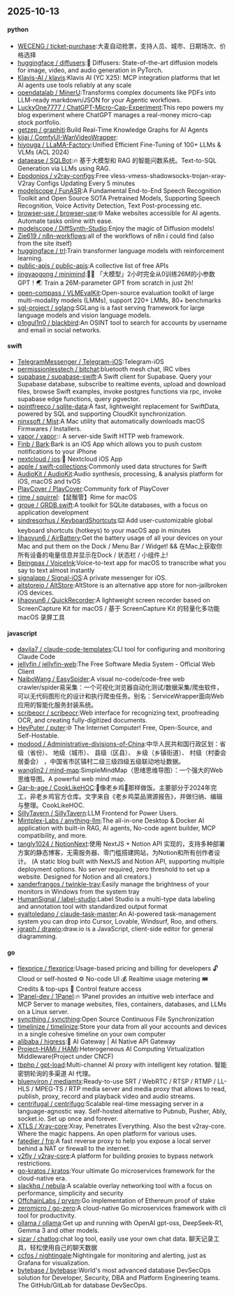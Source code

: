 ## 2025-10-13

#### python
* [WECENG / ticket-purchase](https://github.com/WECENG/ticket-purchase):大麦自动抢票，支持人员、城市、日期场次、价格选择
* [huggingface / diffusers](https://github.com/huggingface/diffusers):🤗 Diffusers: State-of-the-art diffusion models for image, video, and audio generation in PyTorch.
* [Klavis-AI / klavis](https://github.com/Klavis-AI/klavis):Klavis AI (YC X25): MCP integration platforms that let AI agents use tools reliably at any scale
* [opendatalab / MinerU](https://github.com/opendatalab/MinerU):Transforms complex documents like PDFs into LLM-ready markdown/JSON for your Agentic workflows.
* [LuckyOne7777 / ChatGPT-Micro-Cap-Experiment](https://github.com/LuckyOne7777/ChatGPT-Micro-Cap-Experiment):This repo powers my blog experiment where ChatGPT manages a real-money micro-cap stock portfolio.
* [getzep / graphiti](https://github.com/getzep/graphiti):Build Real-Time Knowledge Graphs for AI Agents
* [kijai / ComfyUI-WanVideoWrapper](https://github.com/kijai/ComfyUI-WanVideoWrapper):
* [hiyouga / LLaMA-Factory](https://github.com/hiyouga/LLaMA-Factory):Unified Efficient Fine-Tuning of 100+ LLMs & VLMs (ACL 2024)
* [dataease / SQLBot](https://github.com/dataease/SQLBot):🔥 基于大模型和 RAG 的智能问数系统。Text-to-SQL Generation via LLMs using RAG.
* [Epodonios / v2ray-configs](https://github.com/Epodonios/v2ray-configs):Free vless-vmess-shadowsocks-trojan-xray-V2ray Configs Updating Every 5 minutes
* [modelscope / FunASR](https://github.com/modelscope/FunASR):A Fundamental End-to-End Speech Recognition Toolkit and Open Source SOTA Pretrained Models, Supporting Speech Recognition, Voice Activity Detection, Text Post-processing etc.
* [browser-use / browser-use](https://github.com/browser-use/browser-use):🌐 Make websites accessible for AI agents. Automate tasks online with ease.
* [modelscope / DiffSynth-Studio](https://github.com/modelscope/DiffSynth-Studio):Enjoy the magic of Diffusion models!
* [Zie619 / n8n-workflows](https://github.com/Zie619/n8n-workflows):all of the workflows of n8n i could find (also from the site itself)
* [huggingface / trl](https://github.com/huggingface/trl):Train transformer language models with reinforcement learning.
* [public-apis / public-apis](https://github.com/public-apis/public-apis):A collective list of free APIs
* [jingyaogong / minimind](https://github.com/jingyaogong/minimind):🚀🚀 「大模型」2小时完全从0训练26M的小参数GPT！🌏 Train a 26M-parameter GPT from scratch in just 2h!
* [open-compass / VLMEvalKit](https://github.com/open-compass/VLMEvalKit):Open-source evaluation toolkit of large multi-modality models (LMMs), support 220+ LMMs, 80+ benchmarks
* [sgl-project / sglang](https://github.com/sgl-project/sglang):SGLang is a fast serving framework for large language models and vision language models.
* [p1ngul1n0 / blackbird](https://github.com/p1ngul1n0/blackbird):An OSINT tool to search for accounts by username and email in social networks.

#### swift
* [TelegramMessenger / Telegram-iOS](https://github.com/TelegramMessenger/Telegram-iOS):Telegram-iOS
* [permissionlesstech / bitchat](https://github.com/permissionlesstech/bitchat):bluetooth mesh chat, IRC vibes
* [supabase / supabase-swift](https://github.com/supabase/supabase-swift):A Swift client for Supabase. Query your Supabase database, subscribe to realtime events, upload and download files, browse Swift examples, invoke postgres functions via rpc, invoke supabase edge functions, query pgvector.
* [pointfreeco / sqlite-data](https://github.com/pointfreeco/sqlite-data):A fast, lightweight replacement for SwiftData, powered by SQL and supporting CloudKit synchronization.
* [ninxsoft / Mist](https://github.com/ninxsoft/Mist):A Mac utility that automatically downloads macOS Firmwares / Installers.
* [vapor / vapor](https://github.com/vapor/vapor):💧 A server-side Swift HTTP web framework.
* [Finb / Bark](https://github.com/Finb/Bark):Bark is an iOS App which allows you to push custom notifications to your iPhone
* [nextcloud / ios](https://github.com/nextcloud/ios):📱 Nextcloud iOS App
* [apple / swift-collections](https://github.com/apple/swift-collections):Commonly used data structures for Swift
* [AudioKit / AudioKit](https://github.com/AudioKit/AudioKit):Audio synthesis, processing, & analysis platform for iOS, macOS and tvOS
* [PlayCover / PlayCover](https://github.com/PlayCover/PlayCover):Community fork of PlayCover
* [rime / squirrel](https://github.com/rime/squirrel):【鼠鬚管】Rime for macOS
* [groue / GRDB.swift](https://github.com/groue/GRDB.swift):A toolkit for SQLite databases, with a focus on application development
* [sindresorhus / KeyboardShortcuts](https://github.com/sindresorhus/KeyboardShortcuts):⌨️ Add user-customizable global keyboard shortcuts (hotkeys) to your macOS app in minutes
* [lihaoyun6 / AirBattery](https://github.com/lihaoyun6/AirBattery):Get the battery usage of all your devices on your Mac and put them on the Dock / Menu Bar / Widget! && 在Mac上获取你所有设备的电量信息并显示在Dock / 状态栏 / 小组件上!
* [Beingpax / VoiceInk](https://github.com/Beingpax/VoiceInk):Voice-to-text app for macOS to transcribe what you say to text almost instantly
* [signalapp / Signal-iOS](https://github.com/signalapp/Signal-iOS):A private messenger for iOS.
* [altstoreio / AltStore](https://github.com/altstoreio/AltStore):AltStore is an alternative app store for non-jailbroken iOS devices.
* [lihaoyun6 / QuickRecorder](https://github.com/lihaoyun6/QuickRecorder):A lightweight screen recorder based on ScreenCapture Kit for macOS / 基于 ScreenCapture Kit 的轻量化多功能 macOS 录屏工具

#### javascript
* [davila7 / claude-code-templates](https://github.com/davila7/claude-code-templates):CLI tool for configuring and monitoring Claude Code
* [jellyfin / jellyfin-web](https://github.com/jellyfin/jellyfin-web):The Free Software Media System - Official Web Client
* [NaiboWang / EasySpider](https://github.com/NaiboWang/EasySpider):A visual no-code/code-free web crawler/spider易采集：一个可视化浏览器自动化测试/数据采集/爬虫软件，可以无代码图形化的设计和执行爬虫任务。别名：ServiceWrapper面向Web应用的智能化服务封装系统。
* [scribeocr / scribeocr](https://github.com/scribeocr/scribeocr):Web interface for recognizing text, proofreading OCR, and creating fully-digitized documents.
* [HeyPuter / puter](https://github.com/HeyPuter/puter):🌐 The Internet Computer! Free, Open-Source, and Self-Hostable.
* [modood / Administrative-divisions-of-China](https://github.com/modood/Administrative-divisions-of-China):中华人民共和国行政区划：省级（省份）、 地级（城市）、 县级（区县）、 乡级（乡镇街道）、 村级（村委会居委会） ，中国省市区镇村二级三级四级五级联动地址数据。
* [wanglin2 / mind-map](https://github.com/wanglin2/mind-map):SimpleMindMap（思绪思维导图）：一个强大的Web思维导图。A powerful web mind map.
* [Gar-b-age / CookLikeHOC](https://github.com/Gar-b-age/CookLikeHOC):🥢像老乡鸡🐔那样做饭。主要部分于2024年完工，非老乡鸡官方仓库。文字来自《老乡鸡菜品溯源报告》，并做归纳、编辑与整理。CookLikeHOC.
* [SillyTavern / SillyTavern](https://github.com/SillyTavern/SillyTavern):LLM Frontend for Power Users.
* [Mintplex-Labs / anything-llm](https://github.com/Mintplex-Labs/anything-llm):The all-in-one Desktop & Docker AI application with built-in RAG, AI agents, No-code agent builder, MCP compatibility, and more.
* [tangly1024 / NotionNext](https://github.com/tangly1024/NotionNext):使用 NextJS + Notion API 实现的，支持多种部署方案的静态博客，无需服务器、零门槛搭建网站，为Notion和所有创作者设计。 (A static blog built with NextJS and Notion API, supporting multiple deployment options. No server required, zero threshold to set up a website. Designed for Notion and all creators.)
* [xanderfrangos / twinkle-tray](https://github.com/xanderfrangos/twinkle-tray):Easily manage the brightness of your monitors in Windows from the system tray
* [HumanSignal / label-studio](https://github.com/HumanSignal/label-studio):Label Studio is a multi-type data labeling and annotation tool with standardized output format
* [eyaltoledano / claude-task-master](https://github.com/eyaltoledano/claude-task-master):An AI-powered task-management system you can drop into Cursor, Lovable, Windsurf, Roo, and others.
* [jgraph / drawio](https://github.com/jgraph/drawio):draw.io is a JavaScript, client-side editor for general diagramming.

#### go
* [flexprice / flexprice](https://github.com/flexprice/flexprice):Usage-based pricing and billing for developers 🔓 Cloud or self-hosted ⚙️ No-code UI 💰 Realtime usage metering 🎟 Credits & top-ups 🔑 Control feature access
* [1Panel-dev / 1Panel](https://github.com/1Panel-dev/1Panel):🔥 1Panel provides an intuitive web interface and MCP Server to manage websites, files, containers, databases, and LLMs on a Linux server.
* [syncthing / syncthing](https://github.com/syncthing/syncthing):Open Source Continuous File Synchronization
* [timelinize / timelinize](https://github.com/timelinize/timelinize):Store your data from all your accounts and devices in a single cohesive timeline on your own computer
* [alibaba / higress](https://github.com/alibaba/higress):🤖 AI Gateway | AI Native API Gateway
* [Project-HAMi / HAMi](https://github.com/Project-HAMi/HAMi):Heterogeneous AI Computing Virtualization Middleware(Project under CNCF)
* [tbphp / gpt-load](https://github.com/tbphp/gpt-load):Multi-channel AI proxy with intelligent key rotation. 智能密钥轮询的多渠道 AI 代理。
* [bluenviron / mediamtx](https://github.com/bluenviron/mediamtx):Ready-to-use SRT / WebRTC / RTSP / RTMP / LL-HLS / MPEG-TS / RTP media server and media proxy that allows to read, publish, proxy, record and playback video and audio streams.
* [centrifugal / centrifugo](https://github.com/centrifugal/centrifugo):Scalable real-time messaging server in a language-agnostic way. Self-hosted alternative to Pubnub, Pusher, Ably, socket.io. Set up once and forever.
* [XTLS / Xray-core](https://github.com/XTLS/Xray-core):Xray, Penetrates Everything. Also the best v2ray-core. Where the magic happens. An open platform for various uses.
* [fatedier / frp](https://github.com/fatedier/frp):A fast reverse proxy to help you expose a local server behind a NAT or firewall to the internet.
* [v2fly / v2ray-core](https://github.com/v2fly/v2ray-core):A platform for building proxies to bypass network restrictions.
* [go-kratos / kratos](https://github.com/go-kratos/kratos):Your ultimate Go microservices framework for the cloud-native era.
* [slackhq / nebula](https://github.com/slackhq/nebula):A scalable overlay networking tool with a focus on performance, simplicity and security
* [OffchainLabs / prysm](https://github.com/OffchainLabs/prysm):Go implementation of Ethereum proof of stake
* [zeromicro / go-zero](https://github.com/zeromicro/go-zero):A cloud-native Go microservices framework with cli tool for productivity.
* [ollama / ollama](https://github.com/ollama/ollama):Get up and running with OpenAI gpt-oss, DeepSeek-R1, Gemma 3 and other models.
* [sjzar / chatlog](https://github.com/sjzar/chatlog):chat log tool, easily use your own chat data. 聊天记录工具，轻松使用自己的聊天数据
* [ccfos / nightingale](https://github.com/ccfos/nightingale):Nightingale for monitoring and alerting, just as Grafana for visualization.
* [bytebase / bytebase](https://github.com/bytebase/bytebase):World's most advanced database DevSecOps solution for Developer, Security, DBA and Platform Engineering teams. The GitHub/GitLab for database DevSecOps.
